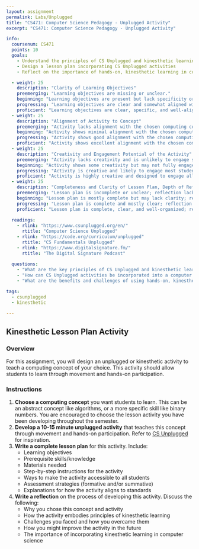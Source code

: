 ```yaml
---
layout: assignment
permalink: Labs/Unplugged
title: "CS471: Computer Science Pedagogy - Unplugged Activity"
excerpt: "CS471: Computer Science Pedagogy - Unplugged Activity"

info:
  coursenum: CS471
  points: 10
  goals:
    - Understand the principles of CS Unplugged and kinesthetic learning
    - Design a lesson plan incorporating CS Unplugged activities
    - Reflect on the importance of hands-on, kinesthetic learning in computer science education

  - weight: 25
    description: "Clarity of Learning Objectives"
    preemerging: "Learning objectives are missing or unclear."
    beginning: "Learning objectives are present but lack specificity or alignment with the chosen computing concept."
    progressing: "Learning objectives are clear and somewhat aligned with the chosen computing concept."
    proficient: "Learning objectives are clear, specific, and well-aligned with the chosen computing concept."
  - weight: 25
    description: "Alignment of Activity to Concept"
    preemerging: "Activity lacks alignment with the chosen computing concept."
    beginning: "Activity shows minimal alignment with the chosen computing concept."
    progressing: "Activity shows good alignment with the chosen computing concept but may lack depth."
    proficient: "Activity shows excellent alignment with the chosen computing concept, demonstrating thoughtful integration."
  - weight: 25
    description: "Creativity and Engagement Potential of the Activity"
    preemerging: "Activity lacks creativity and is unlikely to engage students."
    beginning: "Activity shows some creativity but may not fully engage all students."
    progressing: "Activity is creative and likely to engage most students."
    proficient: "Activity is highly creative and designed to engage all students through movement and hands-on participation."
  - weight: 25
    description: "Completeness and Clarity of Lesson Plan, Depth of Reflection"
    preemerging: "Lesson plan is incomplete or unclear; reflection lacks depth."
    beginning: "Lesson plan is mostly complete but may lack clarity; reflection shows some depth but may be superficial."
    progressing: "Lesson plan is complete and mostly clear; reflection shows good depth and application of course principles."
    proficient: "Lesson plan is complete, clear, and well-organized; reflection is insightful, demonstrating deep understanding and application of course principles."  
    
  readings:
    - rlink: "https://www.csunplugged.org/en/"
      rtitle: "Computer Science Unplugged"
    - rlink: "https://code.org/curriculum/unplugged"
      rtitle: "CS Fundamentals Unplugged"
    - rlink: "https://www.digitalsignature.fm/"
      rtitle: "The Digital Signature Podcast"
    
  questions:
    - "What are the key principles of CS Unplugged and kinesthetic learning?"
    - "How can CS Unplugged activities be incorporated into a computer science lesson plan?"
    - "What are the benefits and challenges of using hands-on, kinesthetic learning in computer science education?"

tags:
  - csunplugged
  - kinesthetic

---
```


## Kinesthetic Lesson Plan Activity

### Overview
For this assignment, you will design an unplugged or kinesthetic activity to teach a computing concept of your choice. This activity should allow students to learn through movement and hands-on participation.

### Instructions
1. **Choose a computing concept** you want students to learn. This can be an abstract concept like algorithms, or a more specific skill like binary numbers.  You are encouraged to choose the lesson activity you have been developing throughout the semester.
2. **Develop a 10-15 minute unplugged activity** that teaches this concept through movement and hands-on participation. Refer to [CS Unplugged](https://csunplugged.org/en/) for inspiration.
3. **Write a complete lesson plan** for this activity. Include:
   - Learning objectives
   - Prerequisite skills/knowledge
   - Materials needed
   - Step-by-step instructions for the activity
   - Ways to make the activity accessible to all students
   - Assessment strategies (formative and/or summative)
   - Explanations for how the activity aligns to standards
4. **Write a reflection** on the process of developing this activity. Discuss the following:
   - Why you chose this concept and activity
   - How the activity embodies principles of kinesthetic learning
   - Challenges you faced and how you overcame them
   - How you might improve the activity in the future
   - The importance of incorporating kinesthetic learning in computer science

